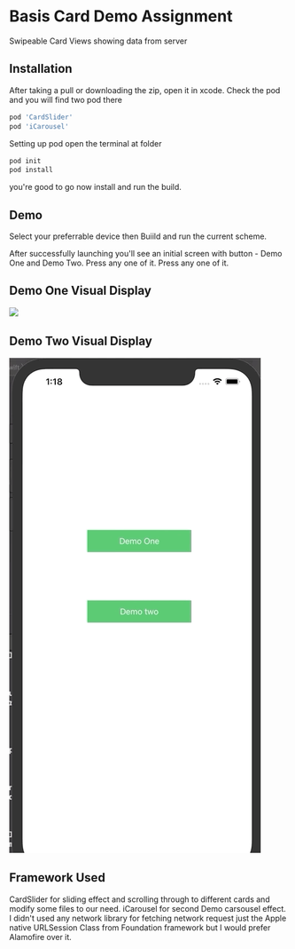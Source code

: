 # Basis Card Demo Assignment
 Swipeable Card Views showing data from server
 
 ## Installation
 After taking a pull or downloading the zip, open it in xcode.
 Check the pod and you will find two pod there
 ```bash
 pod 'CardSlider'
 pod 'iCarousel'
 ```
 Setting up pod
  open the terminal at folder
 ```bash
 pod init
 pod install
 ```
 you're good to go now install and run the build.
 
## Demo
Select your preferrable device then Buiild and run the current scheme.

After successfully launching you'll see an initial screen with button - Demo One and Demo Two.
Press any one of it. Press any one of it. 

## Demo One Visual Display
![](demoOne.gif)


## Demo Two Visual Display
![](demoTwo.gif)

## Framework Used
CardSlider for sliding effect and scrolling through to different cards and modify some files to our need.
iCarousel for second Demo carsousel effect.
I didn't used any network library for fetching network request just the Apple native URLSession Class from Foundation framework but I would prefer Alamofire over it.



